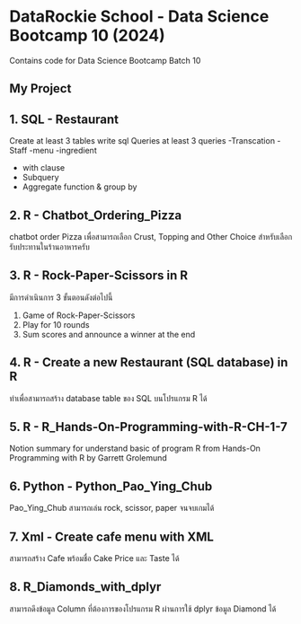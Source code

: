 # DataRockie School - Data Science Bootcamp 10 (2024)
Contains code for Data Science Bootcamp Batch 10

## My Project
## 1. SQL - Restaurant

Create at least 3 tables write sql Queries at least 3 queries
-Transcation
-Staff
-menu
-ingredient
- with clause
- Subquery
- Aggregate function & group by
   
## 2. R - Chatbot_Ordering_Pizza

chatbot order Pizza เพื่อสามารถเลือก Crust, Topping and Other Choice สำหรับเลือกรับประทานในร้านอาหารครับ

## 3. R - Rock-Paper-Scissors in R
มีการดำเนินการ 3 ขั้นตอนดังต่อไปนี้
1. Game of Rock-Paper-Scissors
2. Play for 10 rounds
3. Sum scores and announce a winner at the end

## 4. R - Create a new Restaurant (SQL database) in R
ทำเพื่อสามารถสร้าง database table ของ SQL บนโปรแกรม R ได้

## 5. R - R_Hands-On-Programming-with-R-CH-1-7
Notion summary for understand basic of program R from Hands-On Programming with R by Garrett Grolemund

## 6. Python -  Python_Pao_Ying_Chub
Pao_Ying_Chub สามารถเล่น rock, scissor, paper จนจบเกมได้

## 7. Xml - Create cafe menu with XML
สามารถสร้าง Cafe พร้อมชื่อ Cake Price และ Taste ได้

## 8. R_Diamonds_with_dplyr
สามารถดึงข้อมูล Column ที่ต้องการของโปรแกรม R ผ่านการใช้ dplyr ข้อมูล Diamond ได้
